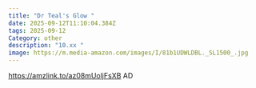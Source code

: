 ```yaml
---
title: "Dr Teal's Glow "
date: 2025-09-12T11:10:04.384Z
tags: 2025-09-12
Category: other
description: "10.xx "
image: https://m.media-amazon.com/images/I/81b1UDWLDBL._SL1500_.jpg
---
```

https://amzlink.to/az08mUoljFsXB
AD